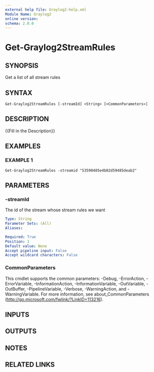```yaml
---
external help file: Graylog2-help.xml
Module Name: Graylog2
online version:
schema: 2.0.0
---
```


# Get-Graylog2StreamRules

## SYNOPSIS
Get a list of all stream rules

## SYNTAX

```
Get-Graylog2StreamRules [-streamId] <String> [<CommonParameters>]
```

## DESCRIPTION
{{Fill in the Description}}

## EXAMPLES

### EXAMPLE 1
```
Get-Graylog2StreamRules -streamid "53590485e4b02d59485deab2"
```

## PARAMETERS

### -streamId
The id of the stream whose stream rules we want

```yaml
Type: String
Parameter Sets: (All)
Aliases:

Required: True
Position: 1
Default value: None
Accept pipeline input: False
Accept wildcard characters: False
```

### CommonParameters
This cmdlet supports the common parameters: -Debug, -ErrorAction, -ErrorVariable, -InformationAction, -InformationVariable, -OutVariable, -OutBuffer, -PipelineVariable, -Verbose, -WarningAction, and -WarningVariable.
For more information, see about_CommonParameters (http://go.microsoft.com/fwlink/?LinkID=113216).

## INPUTS

## OUTPUTS

## NOTES

## RELATED LINKS
